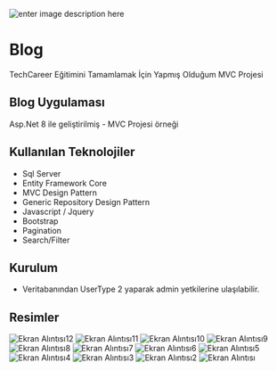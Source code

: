 ![enter image description here](https://miro.medium.com/max/750/1*zc1BKfAHkpvrZlHPbUvuYA.png)

# Blog
TechCareer Eğitimini Tamamlamak İçin Yapmış Olduğum MVC Projesi


## Blog Uygulaması

Asp.Net 8 ile geliştirilmiş - MVC Projesi örneği

## Kullanılan Teknolojiler
- Sql Server
- Entity Framework Core
- MVC Design Pattern
- Generic Repository Design Pattern
- Javascript / Jquery
- Bootstrap
- Pagination
- Search/Filter

## Kurulum
- Veritabanından UserType 2 yaparak admin yetkilerine ulaşılabilir.

## Resimler
![Ekran Alıntısı12](https://github.com/user-attachments/assets/57fd1057-5fdc-4e27-a451-4759909c3635)
![Ekran Alıntısı11](https://github.com/user-attachments/assets/f7326555-7c3e-4df2-ae7d-789302d817ab)
![Ekran Alıntısı10](https://github.com/user-attachments/assets/1b093af5-8a26-4695-9efa-164634cad99d)
![Ekran Alıntısı9](https://github.com/user-attachments/assets/d334dcf3-186c-481d-8eb0-e871d3e3be70)
![Ekran Alıntısı8](https://github.com/user-attachments/assets/97d456e3-3100-46be-8461-f66fbea541ca)
![Ekran Alıntısı7](https://github.com/user-attachments/assets/fdae0de5-518a-4dd0-8ae3-2e12db0a0d84)
![Ekran Alıntısı6](https://github.com/user-attachments/assets/25cc5b12-b232-448b-93f1-1ffe98629d8c)
![Ekran Alıntısı5](https://github.com/user-attachments/assets/f29ccaef-f648-4162-b800-22c6d45bf742)
![Ekran Alıntısı4](https://github.com/user-attachments/assets/e64cb4cb-9146-44c3-a2c0-455dce0864e1)
![Ekran Alıntısı3](https://github.com/user-attachments/assets/a6fc6cef-ac38-41dd-a09e-cf711b36161c)
![Ekran Alıntısı2](https://github.com/user-attachments/assets/fd01d4ef-9c9f-46f4-b227-3bbdfb9730f8)
![Ekran Alıntısı](https://github.com/user-attachments/assets/cde3cb24-2f16-4602-8d57-d7217e307e43)
